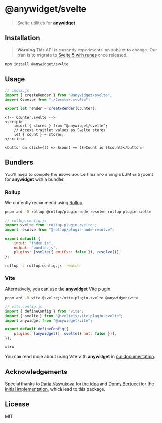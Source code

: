 # @anywidget/svelte

> Svelte utilities for [**anywidget**](https://anywidget.dev)

## Installation

> **Warning** This API is currently experimental an subject to change. Our plan is to migrate to [Svelte 5 with runes](https://svelte.dev/blog/runes) once released.

```sh
npm install @anywidget/svelte
```

## Usage

```javascript
// index.js
import { createRender } from "@anywidget/svelte";
import Counter from "./Counter.svelte";

export let render = createRender(Counter);
```

```svelte
<!-- Counter.svelte -->
<script>
    import { stores } from "@anywidget/svelte";
    // Access traitlet values as Svelte stores
    let { count } = stores;
</script>

<button on:click={() => $count += 1}>Count is {$count}</button>
```

## Bundlers

You'll need to compile the above source files into a single ESM entrypoint for
**anywidget** with a bundler.

### Rollup

We currently recommend using [Rollup](https://rollupjs.org/).

```sh
pnpm add -D rollup @rollup/plugin-node-resolve rollup-plugin-svelte
```

```js
// rollup.config.js
import svelte from "rollup-plugin-svelte";
import resolve from "@rollup/plugin-node-resolve";

export default {
	input: "index.js",
	output: "bundle.js",
	plugins: [svelte({ emitCss: false }), resolve()],
};
```

```sh
rollup -c rollup.config.js --watch
```

### Vite

Alternatively, you can use the **anywidget** [Vite](https://vitejs.dev/) plugin.

```sh
pnpm add -D vite @sveltejs/vite-plugin-svelte @anywidget/vite
```

```js
// vite.config.js
import { defineConfig } from "vite";
import { svelte } from "@sveltejs/vite-plugin-svelte";
import anywidget from "@anywidget/vite";

export default defineConfig({
	plugins: [anywidget(), svelte({ hot: false })],
});
```

```sh
vite
```

You can read more about using Vite with **anywidget** in
[our documentation](https://anywidget.dev/en/bundling/#vite).

## Acknowledgements

Special thanks to [Daria Vasyukova](https://github.com/gereleth) for
[the idea](https://twitter.com/gereleth/status/1620164274491654145) and
[Donny Bertucci](https://github.com/xnought) for the
[initial implementation](https://github.com/xnought/svelte-store-anywidget),
which lead to this package.

## License

MIT
